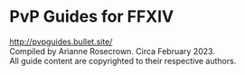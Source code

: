 # PvP Guides for FFXIV
http://pvpguides.bullet.site/ <br>
Compiled by Arianne Rosecrown. Circa February 2023. <br>
All guide content are copyrighted to their respective authors.


